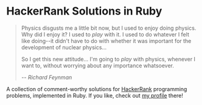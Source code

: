 # HackerRank Solutions in Ruby

> Physics disgusts me a little bit now, but I used to enjoy doing
> physics.  Why did I enjoy it?  I used to *play* with it.  I used to do
> whatever I felt like doing--it didn't have to do with whether it was
> important for the development of nuclear physics...
>
> So I get this new attitude... I'm going to *play* with physics,
> whenever I want to, without worrying about any importance whatsoever.
>
> -- <cite>Richard Feynman</cite>


A collection of comment-worthy solutions for [HackerRank] programming
problems, implemented in Ruby.  If you like, check out [my profile]
there!


[HackerRank]: https://www.hackerrank.com/
[my profile]: https://www.hackerrank.com/jonathan_hefner
